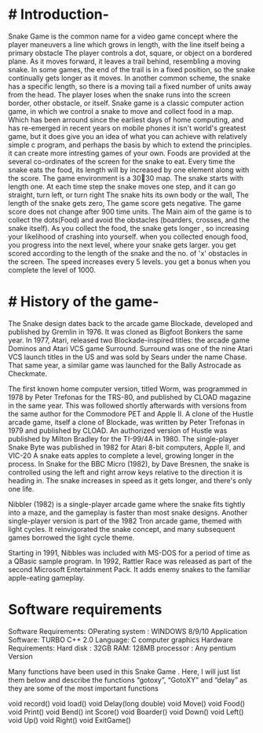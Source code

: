 # # Introduction-


Snake Game is the common name for a video game concept where the player maneuvers a line which grows in length, with the line itself being a primary obstacle
The player controls a dot, square, or object on a bordered plane. As it moves forward, it leaves a trail behind, resembling a moving snake. In some games, the end of the trail is in a fixed position, so the snake continually gets longer as it moves. 
In another common scheme, the snake has a specific length, so there is a moving tail a fixed number of units away from the head. 
The player loses when the snake runs into the screen border, other obstacle, or itself.
Snake game is a classic computer action game, in which we control a snake to move and collect food in a map.
Which has been arround since the earliest days of home computing, and has re-emerged in recent years on mobile phones
it isn't world's greatest game, but it does give you an idea of what you can achieve with relatively simple c program, and perhaps the basis by which to extend the principles.
it can create more intresting games of your own.
Foods are provided at the several co-ordinates of the screen for the snake to eat. Every time the snake eats the food, its length will by increased by one element along with the score.
The game environment is a 3030 map. The snake starts with length one. 
At each time step the snake moves one step, and it can go straight, turn left, or turn right
 The snake hits its own body or the wall, The length of the snake gets zero, The game score gets negative. The game score does not change after 900 time units.
 The Main aim of the game is to collect the dots(Food) and avoid the obstacles (boarders, crosses, and the snake itself).
 As  you collect the food, the snake gets longer , so increasing your likelihood of crashing into yourself. when you collected enough food, you progress into the next level, where your snake gets larger.
 you get scored according to the length of the snake and the no. of 'x' obstacles in the screen. The speed increases every 5 levels.
 you get a bonus when you complete the level of 1000.

 
# # History of the game-
 
The Snake design dates back to the arcade game Blockade, developed and published by Gremlin in 1976. It was cloned as Bigfoot Bonkers the same year. In 1977, Atari, released two Blockade-inspired titles: the arcade game Dominos and Atari VCS game Surround. Surround was one of the nine Atari VCS launch titles in the US and was sold by Sears under the name Chase. That same year, a similar game was launched for the Bally Astrocade as Checkmate.

The first known home computer version, titled Worm, was programmed in 1978 by Peter Trefonas for the TRS-80, and published by CLOAD magazine in the same year. This was followed shortly afterwards with versions from the same author for the Commodore PET and Apple II. A clone of the Hustle arcade game, itself a clone of Blockade, was written by Peter Trefonas in 1979 and published by CLOAD. An authorized version of Hustle was published by Milton Bradley for the TI-99/4A in 1980. The single-player Snake Byte was published in 1982 for Atari 8-bit computers, Apple II, and VIC-20 
A snake eats apples to complete a level, growing longer in the process. In Snake for the BBC Micro (1982), by Dave Bresnen, the snake is controlled using the left and right arrow keys relative to the direction it is heading in. The snake increases in speed as it gets longer, and there's only one life.

Nibbler (1982) is a single-player arcade game where the snake fits tightly into a maze, and the gameplay is faster than most snake designs. Another single-player version is part of the 1982 Tron arcade game, themed with light cycles. It reinvigorated the snake concept, and many subsequent games borrowed the light cycle theme.

Starting in 1991, Nibbles was included with MS-DOS for a period of time as a QBasic sample program. In 1992, Rattler Race was released as part of the second Microsoft Entertainment Pack. It adds enemy snakes to the familiar apple-eating gameplay.

# Software requirements
Software Requirements:
OPerating system : WINDOWS 8/9/10
Application Software: TURBO C++ 2.0
Language: C computer graphics
Hardware Requirements:
Hard disk : 32GB
RAM: 128MB
processor : Any pentium Version


Many functions have been used in this Snake Game . Here, I will just list them below and describe the functions “gotoxy”, “GotoXY” and “delay” as they are some of the most important functions

void record()
void load()
void Delay(long double)
void Move()
void Food()
void Print()
void Bend()
int Score()
void Boarder()
void Down()
void Left()
void Up()
void Right()
void ExitGame()


